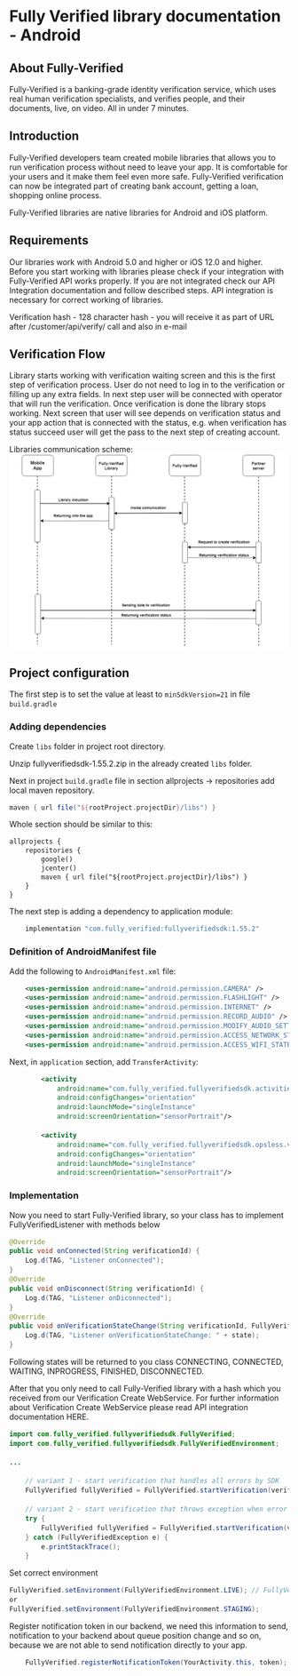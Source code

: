 # Fully Verified library documentation - Android

## About Fully-Verified

Fully-Verified is a banking-grade identity verification service, which uses real human verification specialists, 
and verifies people, and their documents, live, on video. All in under 7 minutes.

## Introduction
Fully-Verified developers team created mobile libraries that allows you to run verification process without need to 
leave your app. It is comfortable for your users and it make them feel even more safe. Fully-Verified verification 
can now be integrated part of creating bank account, getting a loan, shopping online process.

Fully-Verified libraries are native libraries for Android and iOS platform.

## Requirements
Our libraries work with Android 5.0 and higher or iOS 12.0 and higher. Before you start working with libraries please 
check if your integration with Fully-Verified API works properly. If you are not integrated check our API Integration 
documentation and follow described steps. API integration is necessary for correct working of libraries.

Verification hash - 128 character hash - you will receive it as part of URL after /customer/api/verify/ call and also 
in e-mail

## Verification Flow
Library starts working with verification waiting screen and this is the first step of verification process. User do not 
need to log in to the verification or filling up any extra fields. In next step user will be connected with operator 
that will run the verification. Once verification is done the library stops working. Next screen that user will see 
depends on verification status and your app action that is connected with the status, e.g. when verification has status 
succeed user will get the pass to the next step of creating account.

Libraries communication scheme:
![Graph](images/graph.png "Flow Graph")

## Project configuration

The first step is to set the value at least to `minSdkVersion=21` in file `build.gradle`

### Adding dependencies

Create `libs` folder in project root directory.

Unzip fullyverifiedsdk-1.55.2.zip in the already created `libs` folder.

Next in project `build.gradle` file in section allprojects -> repositories add local maven repository.
```gradle
maven { url file("${rootProject.projectDir}/libs") }
```

Whole section should be similar to this:
```
allprojects {
    repositories {
        google()
        jcenter()
        maven { url file("${rootProject.projectDir}/libs") }
    }
}
```

The next step is adding a dependency to application module:

```gradle
    implementation "com.fully_verified:fullyverifiedsdk:1.55.2"
```


### Definition of AndroidManifest file

Add the following to `AndroidManifest.xml` file:

```xml
    <uses-permission android:name="android.permission.CAMERA" />
    <uses-permission android:name="android.permission.FLASHLIGHT" />
    <uses-permission android:name="android.permission.INTERNET" />
    <uses-permission android:name="android.permission.RECORD_AUDIO" />
    <uses-permission android:name="android.permission.MODIFY_AUDIO_SETTINGS" />
    <uses-permission android:name="android.permission.ACCESS_NETWORK_STATE" />
    <uses-permission android:name="android.permission.ACCESS_WIFI_STATE" />
```

Next, in `application` section, add `TransferActivity`:

```xml
        <activity
            android:name="com.fully_verified.fullyverifiedsdk.activities.FullyVerified"
            android:configChanges="orientation"
            android:launchMode="singleInstance"
            android:screenOrientation="sensorPortrait"/>

        <activity
            android:name="com.fully_verified.fullyverifiedsdk.opsless.view.FullyVerified"
            android:configChanges="orientation"
            android:launchMode="singleInstance"
            android:screenOrientation="sensorPortrait"/>
```

### Implementation
Now you need to start Fully-Verified library, so your class has to implement FullyVerifiedListener with methods below

```java
@Override
public void onConnected(String verificationId) {
    Log.d(TAG, "Listener onConnected");
}
@Override
public void onDisconnect(String verificationId) {
    Log.d(TAG, "Listener onDiconnected");
}
@Override
public void onVerificationStateChange(String verificationId, FullyVerifiedState state) {
    Log.d(TAG, "Listener onVerificationStateChange: " + state);
}
```
Following states will be returned to you class CONNECTING, CONNECTED, WAITING, INPROGRESS, FINISHED, DISCONNECTED.

After that you only need to call Fully-Verified library with a hash which you received from our Verification Create 
WebService. For further information about Verification Create WebService please read API integration documentation HERE.

```java
import com.fully_verified.fullyverifiedsdk.FullyVerified;
import com.fully_verified.fullyverifiedsdk.FullyVerifiedEnvironment;

...
    
    // variant 1 - start verification that handles all errors by SDK
    FullyVerified fullyVerified = FullyVerified.startVerification(verificationHash, YourActivity.this, this);

    // variant 2 - start verification that throws exception when error
    try {
        FullyVerified fullyVerified = FullyVerified.startVerification(verificationHash, YourActivity.this, this, false);
    } catch (FullyVerifiedException e) {
        e.printStackTrace();
    }
```

Set correct environment
```java
FullyVerified.setEnvironment(FullyVerifiedEnvironment.LIVE); // FullyVerifiedEnvironment.LIVE - is set by default, don't need to set it explicit
or
FullyVerified.setEnvironment(FullyVerifiedEnvironment.STAGING);
```
Register notification token in our backend, we need this information to send, notification to your backend about queue 
position change and so on, because we are not able to send notification directly to your app.
```java
    FullyVerified.registerNotificationToken(YourActivity.this, token);
```